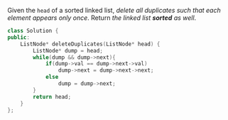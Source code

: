Given the `head` of a sorted linked list, *delete all duplicates such that each element appears only once*. Return *the linked list **sorted** as well*.

```c++
class Solution {
public:
    ListNode* deleteDuplicates(ListNode* head) {
        ListNode* dump = head;
        while(dump && dump->next){
            if(dump->val == dump->next->val)
                dump->next = dump->next->next;
            else
                dump = dump->next;
        }
        return head;
    }
};

```

